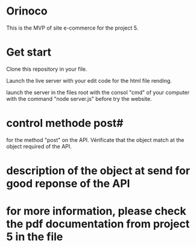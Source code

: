 # Orinoco #

This is the MVP of site e-commerce for the project 5.

# Get start #
Clone this repository in your file.

Launch the live server with your edit code for the html file rending.

launch the server in the files root with the consol "cmd" of your computer with the command "node server.js" before try the website.

# control methode post#
for the method "post" on the API. Vérificate that the object match at the object required of the API. 

# description of the object at send for good reponse of the API # 

<!-- this is object  at stringnify for send at the API 

object : {
    contact: {
    *   firstName: string,
    *   lastName: string,
    *   address: string,
    *   city: string,
    *   email: string
    * }
    * products: [string] <-- array of product _id
} 
-->

# for more information, please check the pdf  documentation from project 5 in the file #
